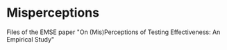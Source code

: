 # Misperceptions
Files of the EMSE paper "On (Mis)Perceptions of Testing Effectiveness: An Empirical Study"
